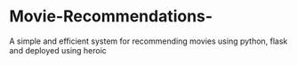 # Movie-Recommendations-
A simple and efficient system for recommending movies using python, flask and deployed using heroic

